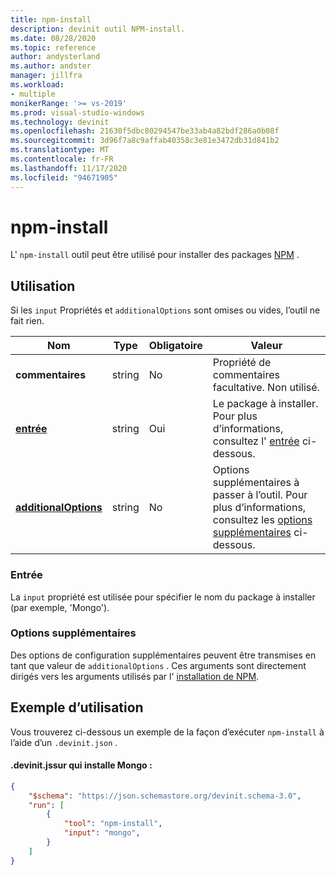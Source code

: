 ```yaml
---
title: npm-install
description: devinit outil NPM-install.
ms.date: 08/28/2020
ms.topic: reference
author: andysterland
ms.author: andster
manager: jillfra
ms.workload:
- multiple
monikerRange: '>= vs-2019'
ms.prod: visual-studio-windows
ms.technology: devinit
ms.openlocfilehash: 21630f5dbc80294547be33ab4a82bdf286a0b08f
ms.sourcegitcommit: 3d96f7a8c9affab40358c3e81e3472db31d841b2
ms.translationtype: MT
ms.contentlocale: fr-FR
ms.lasthandoff: 11/17/2020
ms.locfileid: "94671905"
---
```

# <a name="npm-install"></a>npm-install

L' `npm-install` outil peut être utilisé pour installer des packages [NPM](https://www.npmjs.com/) .

## <a name="usage"></a>Utilisation

Si les `input` Propriétés et `additionalOptions` sont omises ou vides, l’outil ne fait rien.

| Nom                                             | Type   | Obligatoire | Valeur                                                                                                          |
|--------------------------------------------------|--------|----------|----------------------------------------------------------------------------------------------------------------|
| **commentaires**                                     | string | No       | Propriété de commentaires facultative. Non utilisé.                                                                          |
| [**entrée**](#input)                              | string | Oui      | Le package à installer. Pour plus d’informations, consultez l' [entrée](#input) ci-dessous.                                                 |
| [**additionalOptions**](#additional-options)     | string | No       | Options supplémentaires à passer à l’outil. Pour plus d’informations, consultez les [options supplémentaires](#additional-options) ci-dessous.       |

### <a name="input"></a>Entrée

La `input` propriété est utilisée pour spécifier le nom du package à installer (par exemple, 'Mongo').

### <a name="additional-options"></a>Options supplémentaires

Des options de configuration supplémentaires peuvent être transmises en tant que valeur de `additionalOptions` . Ces arguments sont directement dirigés vers les arguments utilisés par l' [installation de NPM](https://docs.npmjs.com/cli/install).

## <a name="example-usage"></a>Exemple d’utilisation
Vous trouverez ci-dessous un exemple de la façon d’exécuter `npm-install` à l’aide d’un `.devinit.json` . 

#### <a name="devinitjson-that-will-install-mongo"></a>.devinit.jssur qui installe Mongo :
```json
{
    "$schema": "https://json.schemastore.org/devinit.schema-3.0",
    "run": [
        {
            "tool": "npm-install",
            "input": "mongo",
        }
    ]
}
```
